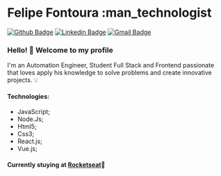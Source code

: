 # Felipe Fontoura :man_technologist 

<!--
**FelipeFontouraBr/FelipeFontouraBr** is a ✨ _special_ ✨ repository because its `README.md` (this file) appears on your GitHub profile.

Here are some ideas to get you started:

- 🔭 I’m currently working on ...
- 🌱 I’m currently learning ...
- 👯 I’m looking to collaborate on ...
- 🤔 I’m looking for help with ...
- 💬 Ask me about ...
- 📫 How to reach me: ...
- 😄 Pronouns: ...
- ⚡ Fun fact: ...
-->
[![Github Badge](https://img.shields.io/badge/-Github-000?style=flat-square&logo=Github&logoColor=white&link=https://github.com/FelipeFontouraBr)](https://github.com/FelipeFontouraBr)
[![Linkedin Badge](https://img.shields.io/badge/-LinkedIn-blue?style=flat-square&logo=Linkedin&logoColor=white&link=https://www.linkedin.com/in/fontourafelipe/)](https://www.linkedin.com/in/fontourafelipe/)
[![Gmail Badge](https://img.shields.io/badge/-Gmail-c14438?style=flat-square&logo=Gmail&logoColor=white&link=mailto:felipefontouramec@gmail.com)](mailto:felipefontouramec@gmail.com)

### Hello! 👋 Welcome to my profile

I'm an Automation Engineer, Student Full Stack and Frontend passionate that loves apply his knowledge to solve problems and create innovative projects. :bulb:

#### Technologies:

- JavaScript;
- Node.Js;
- Html5;
- Css3;
- React.js;
- Vue.js;

#### Currently stuying at [Rocketseat](https://rocketseat.com.br/):rocket:

